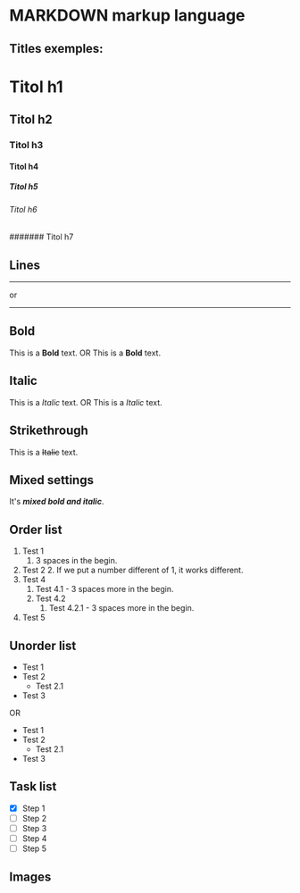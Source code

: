# MARKDOWN markup language

## Titles exemples:
# Titol h1
## Titol h2
### Titol h3
#### Titol h4
##### Titol h5
###### Titol h6
####### Titol h7

## Lines

---
or
***

## Bold

This is a **Bold** text. OR This is a __Bold__ text.

## Italic
This is a *Italic* text. OR This is a _Italic_ text.

## Strikethrough
This is a ~~Italic~~ text.

## Mixed settings
It's __*mixed bold and italic*__.

## Order list

1. Test 1
   1. 3 spaces in the begin.
1. Test 2
   2. If we put a number different of 1, it works different.
8. Test 4
   1. Test 4.1 - 3 spaces more in the begin.
   1. Test 4.2
      1. Test 4.2.1 - 3 spaces more in the begin.
9999. Test 5

## Unorder list
* Test 1
* Test 2
   * Test 2.1
* Test 3

OR
- Test 1
- Test 2
   - Test 2.1
- Test 3

## Task list
- [x] Step 1
- [ ] Step 2
- [ ] Step 3
- [ ] Step 4
- [ ] Step 5

## Images

